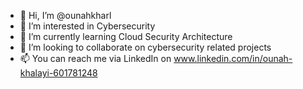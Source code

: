 - 👋 Hi, I’m @ounahkharl
- 👀 I’m interested in Cybersecurity
- 🌱 I’m currently learning Cloud Security Architecture
- 💞️ I’m looking to collaborate on cybersecurity related projects
- 📫 You can reach me via LinkedIn on www.linkedin.com/in/ounah-khalayi-601781248

<!---
ounahkharl/ounahkharl is a ✨ special ✨ repository because its `README.md` (this file) appears on your GitHub profile.
You can click the Preview link to take a look at your changes.
--->
